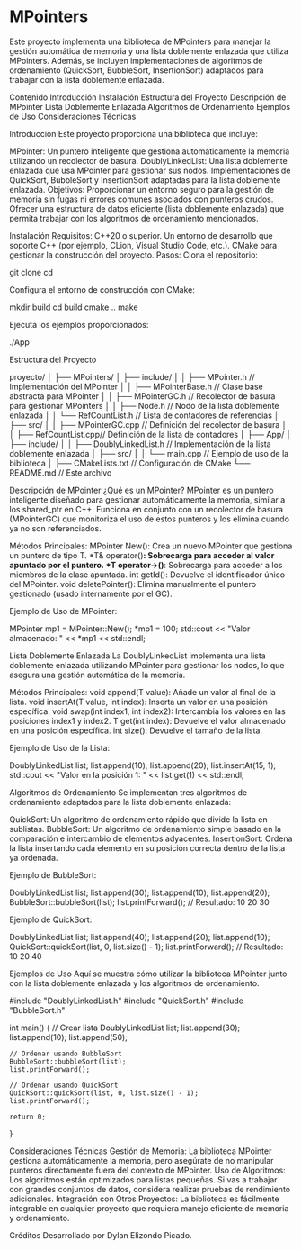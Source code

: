 # MPointers
Este proyecto implementa una biblioteca de MPointers para manejar la gestión automática de memoria y una lista doblemente enlazada que utiliza MPointers. Además, se incluyen implementaciones de algoritmos de ordenamiento (QuickSort, BubbleSort, InsertionSort) adaptados para trabajar con la lista doblemente enlazada.

Contenido
Introducción
Instalación
Estructura del Proyecto
Descripción de MPointer
Lista Doblemente Enlazada
Algoritmos de Ordenamiento
Ejemplos de Uso
Consideraciones Técnicas


Introducción
Este proyecto proporciona una biblioteca que incluye:

MPointer: Un puntero inteligente que gestiona automáticamente la memoria utilizando un recolector de basura.
DoublyLinkedList: Una lista doblemente enlazada que usa MPointer para gestionar sus nodos.
Implementaciones de QuickSort, BubbleSort y InsertionSort adaptadas para la lista doblemente enlazada.
Objetivos:
Proporcionar un entorno seguro para la gestión de memoria sin fugas ni errores comunes asociados con punteros crudos.
Ofrecer una estructura de datos eficiente (lista doblemente enlazada) que permita trabajar con los algoritmos de ordenamiento mencionados.

Instalación
Requisitos:
C++20 o superior.
Un entorno de desarrollo que soporte C++ (por ejemplo, CLion, Visual Studio Code, etc.).
CMake para gestionar la construcción del proyecto.
Pasos:
Clona el repositorio:

git clone <url-del-repositorio>
cd <nombre-del-repositorio>

Configura el entorno de construcción con CMake:

mkdir build
cd build
cmake ..
make


Ejecuta los ejemplos proporcionados:

./App


Estructura del Proyecto

proyecto/
│
├── MPointers/
│   ├── include/
│   │   ├── MPointer.h      // Implementación del MPointer
│   │   ├── MPointerBase.h  // Clase base abstracta para MPointer
│   │   ├── MPointerGC.h    // Recolector de basura para gestionar MPointers
│   │   ├── Node.h          // Nodo de la lista doblemente enlazada
│   │   └── RefCountList.h  // Lista de contadores de referencias
│   ├── src/
│   │   ├── MPointerGC.cpp  // Definición del recolector de basura
│   │   ├── RefCountList.cpp// Definición de la lista de contadores
│
├── App/
│   ├── include/
│   │   ├── DoublyLinkedList.h // Implementación de la lista doblemente enlazada
│   ├── src/
│   │   └── main.cpp        // Ejemplo de uso de la biblioteca
│
├── CMakeLists.txt          // Configuración de CMake
└── README.md               // Este archivo


Descripción de MPointer
¿Qué es un MPointer?
MPointer es un puntero inteligente diseñado para gestionar automáticamente la memoria, similar a los shared_ptr en C++. Funciona en conjunto con un recolector de basura (MPointerGC) que monitoriza el uso de estos punteros y los elimina cuando ya no son referenciados.

Métodos Principales:
MPointer<T> New(): Crea un nuevo MPointer que gestiona un puntero de tipo T.
*T& operator()**: Sobrecarga para acceder al valor apuntado por el puntero.
*T operator->()**: Sobrecarga para acceder a los miembros de la clase apuntada.
int getId(): Devuelve el identificador único del MPointer.
void deletePointer(): Elimina manualmente el puntero gestionado (usado internamente por el GC).


Ejemplo de Uso de MPointer:

MPointer<int> mp1 = MPointer<int>::New();
*mp1 = 100;
std::cout << "Valor almacenado: " << *mp1 << std::endl;


Lista Doblemente Enlazada
La DoublyLinkedList implementa una lista doblemente enlazada utilizando MPointer para gestionar los nodos, lo que asegura una gestión automática de la memoria.

Métodos Principales:
void append(T value): Añade un valor al final de la lista.
void insertAt(T value, int index): Inserta un valor en una posición específica.
void swap(int index1, int index2): Intercambia los valores en las posiciones index1 y index2.
T get(int index): Devuelve el valor almacenado en una posición específica.
int size(): Devuelve el tamaño de la lista.


Ejemplo de Uso de la Lista:

DoublyLinkedList<int> list;
list.append(10);
list.append(20);
list.insertAt(15, 1);
std::cout << "Valor en la posición 1: " << list.get(1) << std::endl;


Algoritmos de Ordenamiento
Se implementan tres algoritmos de ordenamiento adaptados para la lista doblemente enlazada:

QuickSort: Un algoritmo de ordenamiento rápido que divide la lista en sublistas.
BubbleSort: Un algoritmo de ordenamiento simple basado en la comparación e intercambio de elementos adyacentes.
InsertionSort: Ordena la lista insertando cada elemento en su posición correcta dentro de la lista ya ordenada.

Ejemplo de BubbleSort:

DoublyLinkedList<int> list;
list.append(30);
list.append(10);
list.append(20);
BubbleSort::bubbleSort(list);
list.printForward();  // Resultado: 10 20 30


Ejemplo de QuickSort:

DoublyLinkedList<int> list;
list.append(40);
list.append(20);
list.append(10);
QuickSort::quickSort(list, 0, list.size() - 1);
list.printForward();  // Resultado: 10 20 40

Ejemplos de Uso
Aquí se muestra cómo utilizar la biblioteca MPointer junto con la lista doblemente enlazada y los algoritmos de ordenamiento.


#include "DoublyLinkedList.h"
#include "QuickSort.h"
#include "BubbleSort.h"

int main() {
    // Crear lista
    DoublyLinkedList<int> list;
    list.append(30);
    list.append(10);
    list.append(50);

    // Ordenar usando BubbleSort
    BubbleSort::bubbleSort(list);
    list.printForward();

    // Ordenar usando QuickSort
    QuickSort::quickSort(list, 0, list.size() - 1);
    list.printForward();
    
    return 0;
}

Consideraciones Técnicas
Gestión de Memoria: La biblioteca MPointer gestiona automáticamente la memoria, pero asegúrate de no manipular punteros directamente fuera del contexto de MPointer.
Uso de Algoritmos: Los algoritmos están optimizados para listas pequeñas. Si vas a trabajar con grandes conjuntos de datos, considera realizar pruebas de rendimiento adicionales.
Integración con Otros Proyectos: La biblioteca es fácilmente integrable en cualquier proyecto que requiera manejo eficiente de memoria y ordenamiento.

Créditos
Desarrollado por Dylan Elizondo Picado.
